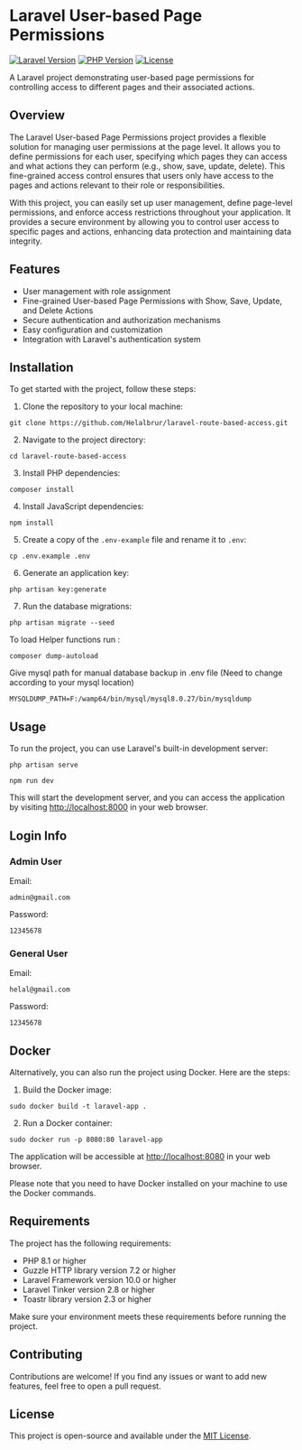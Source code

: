 # Laravel User-based Page Permissions

[![Laravel Version](https://img.shields.io/badge/Laravel-10.0-orange)](#)
[![PHP Version](https://img.shields.io/badge/PHP-8.1-blue)](#)
[![License](https://img.shields.io/badge/License-MIT-green)](LICENSE)

A Laravel project demonstrating user-based page permissions for controlling access to different pages and their associated actions.

## Overview

The Laravel User-based Page Permissions project provides a flexible solution for managing user permissions at the page level. It allows you to define permissions for each user, specifying which pages they can access and what actions they can perform (e.g., show, save, update, delete). This fine-grained access control ensures that users only have access to the pages and actions relevant to their role or responsibilities.

With this project, you can easily set up user management, define page-level permissions, and enforce access restrictions throughout your application. It provides a secure environment by allowing you to control user access to specific pages and actions, enhancing data protection and maintaining data integrity.

## Features

- User management with role assignment
- Fine-grained User-based Page Permissions with Show, Save, Update, and Delete Actions
- Secure authentication and authorization mechanisms
- Easy configuration and customization
- Integration with Laravel's authentication system



<h2>Installation</h2>

<p>To get started with the project, follow these steps:</p>

<ol>
  <li>Clone the repository to your local machine:</li>
</ol>

<pre><code>git clone https://github.com/Helalbrur/laravel-route-based-access.git
</code></pre>

<ol start="2">
  <li>Navigate to the project directory:</li>
</ol>

<pre><code>cd laravel-route-based-access
</code></pre>

<ol start="3">
  <li>Install PHP dependencies:</li>
</ol>

<pre><code>composer install
</code></pre>

<ol start="4">
  <li>Install JavaScript dependencies:</li>
</ol>

<pre><code>npm install
</code></pre>

<ol start="5">
  <li>Create a copy of the <code>.env-example</code> file and rename it to <code>.env</code>:</li>
</ol>

<pre><code>cp .env.example .env
</code></pre>

<ol start="6">
  <li>Generate an application key:</li>
</ol>

<pre><code>php artisan key:generate
</code></pre>

<ol start="7">
  <li>Run the database migrations:</li>
</ol>

<pre><code>php artisan migrate --seed
</code></pre>

<p>To load Helper functions run : </p>
<pre><code>composer dump-autoload
</code></pre>

<p>Give mysql path for manual database backup in .env file (Need to change according to your mysql location)</p>
<pre><code>MYSQLDUMP_PATH=F:/wamp64/bin/mysql/mysql8.0.27/bin/mysqldump</code></pre>


<h2>Usage</h2>

<p>To run the project, you can use Laravel's built-in development server:</p>

<pre><code>php artisan serve
</code></pre>

<pre><code>npm run dev
</code></pre>

<p>This will start the development server, and you can access the application by visiting <a href="http://localhost:8000">http://localhost:8000</a> in your web browser.</p>

<h2>Login Info</h2>
<h3>Admin User</h3>
<p>Email: </p>
<pre><code>admin@gmail.com</code></pre>
<p>Password: </p>
<pre><code>12345678</code></pre>

<h3>General User</h3>
<p>Email: </p>
<pre><code>helal@gmail.com</code></pre>
<p>Password: </p>
<pre><code>12345678</code></pre>

<h2>Docker</h2>

<p>Alternatively, you can also run the project using Docker. Here are the steps:</p>

<ol>
  <li>Build the Docker image:</li>
</ol>

<pre><code>sudo docker build -t laravel-app .
</code></pre>

<ol start="2">
  <li>Run a Docker container:</li>
</ol>

<pre><code>sudo docker run -p 8080:80 laravel-app
</code></pre>

<p>The application will be accessible at <a href="http://localhost:8080">http://localhost:8080</a> in your web browser.</p>

<p>Please note that you need to have Docker installed on your machine to use the Docker commands.</p>

<h2>Requirements</h2>

<p>The project has the following requirements:</p>

<ul>
  <li>PHP 8.1 or higher</li>
  <li>Guzzle HTTP library version 7.2 or higher</li>
  <li>Laravel Framework version 10.0 or higher</li>
  <li>Laravel Tinker version 2.8 or higher</li>
  <li>Toastr library version 2.3 or higher</li>
</ul>

<p>Make sure your environment meets these requirements before running the project.</p>

<h2>Contributing</h2>

<p>Contributions are welcome! If you find any issues or want to add new features, feel free to open a pull request.</p>

<h2>License</h2>

<p>This project is open-source and available under the <a href="LICENSE">MIT License</a>.</p>

